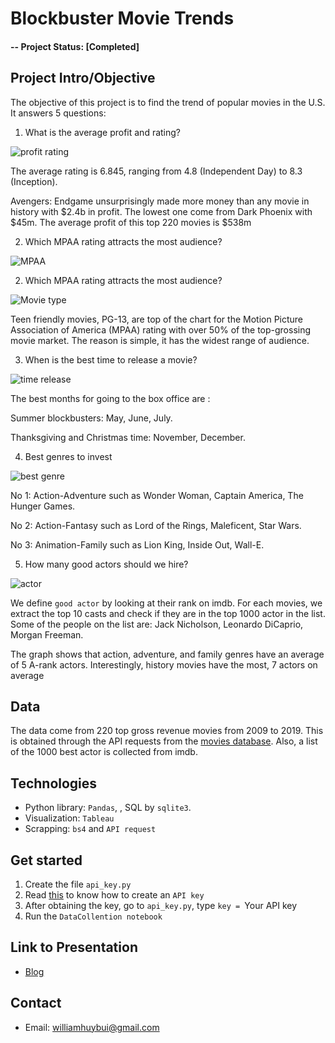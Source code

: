 # Blockbuster Movie Trends

#### -- Project Status: [Completed]

## Project Intro/Objective
The objective of this project is to find the trend of popular movies in the U.S. It answers 5 questions:
1) What is the average profit and rating?

![profit rating](https://github.com/williamhuybui/Blockbuster-Movie-Trends/blob/master/Picture/profit_rating.png)

The average rating is 6.845, ranging from 4.8 (Independent Day) to 8.3 (Inception).

Avengers: Endgame unsurprisingly made more money than any movie in history with $2.4b in profit. The lowest one come from Dark Phoenix with $45m. The average profit of this top 220 movies is $538m

2) Which MPAA rating attracts the most audience?

![MPAA](https://github.com/williamhuybui/Blockbuster-Movie-Trends/blob/master/Picture/MMA.png)

2) Which MPAA rating attracts the most audience?

![Movie type](https://github.com/williamhuybui/Blockbuster-Movie-Trends/blob/master/Picture/movie_type.png)

Teen friendly movies, PG-13, are top of the chart for the Motion Picture Association of America (MPAA) rating with over 50% of the top-grossing movie market. The reason is simple, it has the widest range of audience.

3) When is the best time to release a movie?

![time release](https://github.com/williamhuybui/Blockbuster-Movie-Trends/blob/master/Picture/time_release.png)

The best months for going to the box office are :

Summer blockbusters: May, June, July.

Thanksgiving and Christmas time: November, December.

4) Best genres to invest

![best genre](https://github.com/williamhuybui/Blockbuster-Movie-Trends/blob/master/Picture/best_genre.png)

No 1: Action-Adventure such as Wonder Woman, Captain America, The Hunger Games.

No 2: Action-Fantasy such as Lord of the Rings, Maleficent, Star Wars.

No 3: Animation-Family such as Lion King, Inside Out, Wall-E.

5) How many good actors should we hire?

![actor](https://github.com/williamhuybui/Blockbuster-Movie-Trends/blob/master/Picture/top_actor.jpg.png)

We define `good actor` by looking at their rank on imdb. For each movies, we extract the top 10 casts and check if they are in the top 1000 actor in the list. Some of the people on the list are: Jack Nicholson, Leonardo DiCaprio, Morgan Freeman.

The graph shows that action, adventure, and family genres have an average of 5 A-rank actors. Interestingly, history movies have the most, 7 actors on average

## Data
The data come from 220 top gross revenue movies from 2009 to 2019. This is obtained through the API requests from the [movies database](https://www.themoviedb.org/). Also, a list of the 1000 best actor is collected from imdb.

## Technologies
* Python library: `Pandas`, , SQL by `sqlite3`.
* Visualization: `Tableau`
* Scrapping: `bs4` and `API request`

## Get started

1) Create the file `api_key.py`
2) Read [this](https://www.themoviedb.org/faq/api) to know how to create an `API key`
3) After obtaining the key, go to `api_key.py`, type `key = `Your API key` `
4) Run the `DataCollention notebook`

## Link to Presentation
* [Blog](https://dev.to/williamhuybui/blockbuster-movie-trends-h94)

## Contact
* Email: williamhuybui@gmail.com
